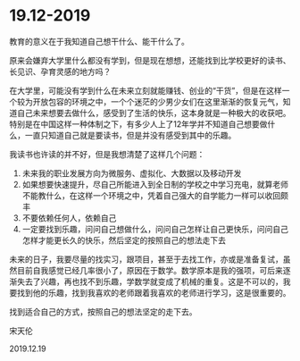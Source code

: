 # 19.12-2019

教育的意义在于我知道自己想干什么、能干什么了。

原来会嫌弃大学里什么都没有学到，但是现在想想，还能找到比学校更好的读书、长见识、孕育灵感的地方吗？

在大学里，可能没有学到什么在未来立刻就能赚钱、创业的“干货”，但是在这样一个较为开放包容的环境之中，一个个迷茫的少男少女们在这里渐渐的恢复元气，知道自己未来想要去做什么，感受到了生活的快乐，这本身就是一种极大的收获吧。特别是在中国这样一种体制之下，有多少人上了12年学并不知道自己想要做什么，一直只知道自己就是要读书，但是并没有感受到其中的乐趣。

我读书也许读的并不好，但是我想清楚了这样几个问题：

1. 未来我的职业发展方向为微服务、虚拟化、大数据以及移动开发
2. 如果想要快速提升，尽自己所能进入到全日制的学校之中学习充电，就算老师不能教什么，在这样一个环境之中，凭着自己强大的自学能力一样可以收回颇丰
3. 不要依赖任何人，依赖自己
4. 一定要找到乐趣，问问自己想做什么，问问自己怎样让自己更快乐，问问自己怎样才能更长久的快乐，然后坚定的按照自己的想法走下去


未来的日子，我要尽量的找实习，跟项目，甚至于去找工作，亦或是准备复试，虽然目前自我感觉已经几率很小了，原因在于数学。数学原本是我的强项，可后来逐渐失去了兴趣，再也找不到乐趣，学数学就变成了机械的重复。这是不可以的，我要找到他的乐趣，找到我喜欢的老师跟着我喜欢的老师进行学习，这是很重要的。


找到适合自己的方式，按照自己的想法坚定的走下去。


宋天伦

2019.12.19